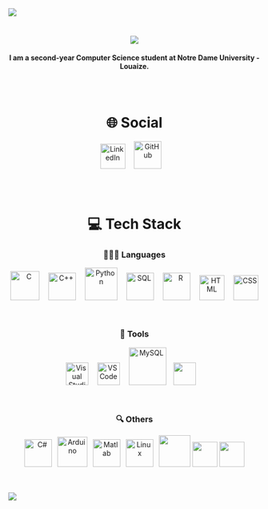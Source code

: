 <img src="https://github.com/ayhamsbh/ayhamsbh/assets/155199728/71fdbe6a-fd47-43fb-9673-b99af62379c7">
<h1 align="center"> <img src="https://readme-typing-svg.herokuapp.com/?font=Righteous&size=35&center=true&vCenter=true&width=500&height=70&duration=4000&lines=Hi+There!+👋;+I'm+Ayham+Bouhamdan!;" /> </h1>
<p align="center" font-size="150px"><b>I am a second-year Computer Science student at Notre Dame University - Louaize.</b></p>
<br><br>
<h1 align="center">🌐 Social</h1>
<p align="center">
    <a href="https://www.linkedin.com/in/ayham-s-bouhamdan-b832202a1/"><img alt="LinkedIn"width="50px"src="https://cdn.jsdelivr.net/gh/devicons/devicon/icons/linkedin/linkedin-original.svg" /></a>&ensp;&ensp;
    <a href="https://github.com/ayhamsbh"><img alt="GitHub" width="55px" src="https://github.com/user-attachments/assets/2aecb407-7b45-417f-a5ab-0719265263ba" /></a>&ensp;&ensp;
</p>
<br><br>
<h1 align="center">💻 Tech Stack</h1>
<h3 align="center">👨🏻‍💻 Languages</h3>
<p align="center">
    <img alt="C" width="58px" src="https://cdn.jsdelivr.net/gh/devicons/devicon@latest/icons/c/c-original.svg" />&ensp;&ensp;
    <img alt="C++" width="55px" src="https://cdn.jsdelivr.net/gh/devicons/devicon@latest/icons/cplusplus/cplusplus-original.svg" />&ensp;&ensp;
    <a href="https://www.python.org/"><img alt="Python" width="65px" src="https://cdn.jsdelivr.net/gh/devicons/devicon@latest/icons/python/python-original.svg" /></a>&ensp;&ensp;
    <img alt="SQL" width="55px" src="https://cdn.jsdelivr.net/gh/devicons/devicon@latest/icons/azuresqldatabase/azuresqldatabase-original.svg" />&ensp;&ensp;
    <a href="https://www.r-project.org/"><img alt="R" width="55px" src="https://cdn.jsdelivr.net/gh/devicons/devicon@latest/icons/r/r-original.svg" /></a>&ensp;&ensp;
    <img alt="HTML" width="50px" src="https://cdn.jsdelivr.net/gh/devicons/devicon@latest/icons/html5/html5-original.svg" />&ensp;&ensp;
    <img alt="CSS" width="50px" src="https://cdn.jsdelivr.net/gh/devicons/devicon@latest/icons/css3/css3-original.svg" />
</p>
<br>
<h3 align="center">🧰 Tools</h3>
<p align="center">
    <a href="https://visualstudio.microsoft.com/"><img alt="Visual Studio" width="45px" src="https://cdn.jsdelivr.net/gh/devicons/devicon@latest/icons/visualstudio/visualstudio-original.svg" /></a>&ensp;&ensp;
    <a href="https://code.visualstudio.com/"><img alt="VS Code" width="45px" src="https://cdn.jsdelivr.net/gh/devicons/devicon@latest/icons/vscode/vscode-original.svg" /></a>&ensp;&ensp;
    <a href="https://www.mysql.com/"><img alt="MySQL" width="75px" src="https://cdn.jsdelivr.net/gh/devicons/devicon@latest/icons/mysql/mysql-original-wordmark.svg" /></a> &ensp;
    <a href="https://posit.co/downloads/"><img width="45px" src="https://cdn.jsdelivr.net/gh/devicons/devicon@latest/icons/rstudio/rstudio-original.svg" /></a>&ensp;&ensp;
</p>
<br>
<h3 align="center">🔍 Others</h3>
<p align="center">
    <a href="https://www.w3schools.com/cs/index.php#:~:text=C%23%20(C%2DSharp)%20is,Start%20learning%20C%23%20now%20%C2%BB"><img alt="C#" width="55px" src="https://cdn.jsdelivr.net/gh/devicons/devicon@latest/icons/csharp/csharp-original.svg" /></a>&ensp;
    <a href="https://www.arduino.cc/"><img alt="Arduino" width="60px" src="https://cdn.jsdelivr.net/gh/devicons/devicon@latest/icons/arduino/arduino-original.svg" /></a>&ensp;
    <a href="https://www.mathworks.com/products/matlab.html"><img alt="Matlab" width="55px" src="https://cdn.jsdelivr.net/gh/devicons/devicon@latest/icons/matlab/matlab-original.svg" /></a>&ensp;
    <img alt="Linux" width="55px" src="https://cdn.jsdelivr.net/gh/devicons/devicon/icons/linux/linux-original.svg" />&ensp;
    <img width="63px" src="https://github.com/user-attachments/assets/62fb27ea-453b-47ba-a7e7-ce36646887c3" />
    <img width="50px" src="https://cdn.jsdelivr.net/gh/devicons/devicon@latest/icons/anaconda/anaconda-original.svg" />
    <img width="50px" src="https://cdn.jsdelivr.net/gh/devicons/devicon@latest/icons/jupyter/jupyter-original.svg" />
</p>
<br><br>

<img src="https://github.com/ayhamsbh/ayhamsbh/assets/155199728/71fdbe6a-fd47-43fb-9673-b99af62379c7">
